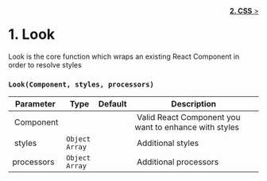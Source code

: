 <div style="float:right"><a href="CSS.md"><b>2. CSS</b> ></a></div>


# 1. Look
Look is the core function which wraps an existing React Component in order to resolve styles

### `Look(Component, styles, processors)`
| Parameter | Type | Default | Description |
| --------- | ---- |------- | ----------- |
| Component |  | | Valid React Component you want to enhance with styles |
| styles | `Object`<br> `Array` |  | Additional styles |
| processors | `Object`<br> `Array` |  | Additional processors | 
